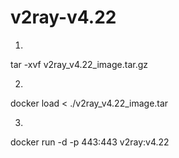 # v2ray-v4.22

1. 
tar -xvf v2ray_v4.22_image.tar.gz


2. 
docker load < ./v2ray_v4.22_image.tar 

3. 
docker run -d -p 443:443  v2ray:v4.22  
